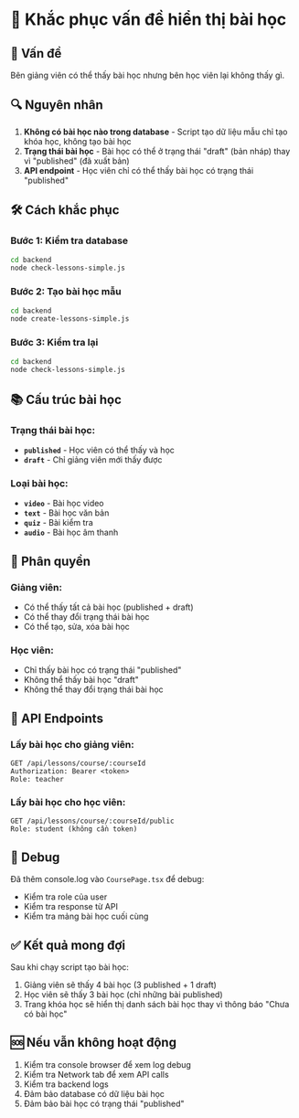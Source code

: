 # 🔧 Khắc phục vấn đề hiển thị bài học

## 🚨 Vấn đề
Bên giảng viên có thể thấy bài học nhưng bên học viên lại không thấy gì.

## 🔍 Nguyên nhân
1. **Không có bài học nào trong database** - Script tạo dữ liệu mẫu chỉ tạo khóa học, không tạo bài học
2. **Trạng thái bài học** - Bài học có thể ở trạng thái "draft" (bản nháp) thay vì "published" (đã xuất bản)
3. **API endpoint** - Học viên chỉ có thể thấy bài học có trạng thái "published"

## 🛠️ Cách khắc phục

### Bước 1: Kiểm tra database
```bash
cd backend
node check-lessons-simple.js
```

### Bước 2: Tạo bài học mẫu
```bash
cd backend
node create-lessons-simple.js
```

### Bước 3: Kiểm tra lại
```bash
cd backend
node check-lessons-simple.js
```

## 📚 Cấu trúc bài học

### Trạng thái bài học:
- **`published`** - Học viên có thể thấy và học
- **`draft`** - Chỉ giảng viên mới thấy được

### Loại bài học:
- **`video`** - Bài học video
- **`text`** - Bài học văn bản
- **`quiz`** - Bài kiểm tra
- **`audio`** - Bài học âm thanh

## 🔐 Phân quyền

### Giảng viên:
- Có thể thấy tất cả bài học (published + draft)
- Có thể thay đổi trạng thái bài học
- Có thể tạo, sửa, xóa bài học

### Học viên:
- Chỉ thấy bài học có trạng thái "published"
- Không thể thấy bài học "draft"
- Không thể thay đổi trạng thái bài học

## 🚀 API Endpoints

### Lấy bài học cho giảng viên:
```
GET /api/lessons/course/:courseId
Authorization: Bearer <token>
Role: teacher
```

### Lấy bài học cho học viên:
```
GET /api/lessons/course/:courseId/public
Role: student (không cần token)
```

## 📝 Debug

Đã thêm console.log vào `CoursePage.tsx` để debug:
- Kiểm tra role của user
- Kiểm tra response từ API
- Kiểm tra mảng bài học cuối cùng

## ✅ Kết quả mong đợi

Sau khi chạy script tạo bài học:
1. Giảng viên sẽ thấy 4 bài học (3 published + 1 draft)
2. Học viên sẽ thấy 3 bài học (chỉ những bài published)
3. Trang khóa học sẽ hiển thị danh sách bài học thay vì thông báo "Chưa có bài học"

## 🆘 Nếu vẫn không hoạt động

1. Kiểm tra console browser để xem log debug
2. Kiểm tra Network tab để xem API calls
3. Kiểm tra backend logs
4. Đảm bảo database có dữ liệu bài học
5. Đảm bảo bài học có trạng thái "published"
